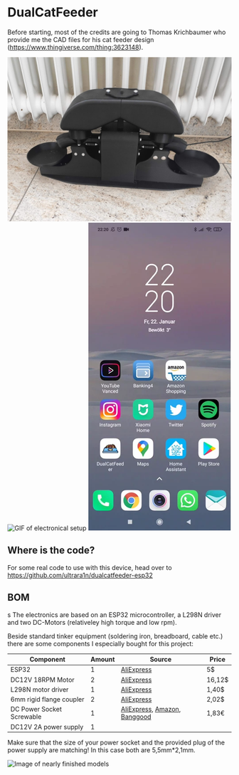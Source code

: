 # DualCatFeeder
Before starting, most of the credits are going to Thomas Krichbaumer who provide me the CAD files for his cat feeder design (https://www.thingiverse.com/thing:3623148).

![Front of the DualCatFeeder](/media/dual_cat_feeder.jpg)
![GIF of electronical setup](/media/esp8266motor.gif)
![GIF of web app](/media/web_app.webp)

## Where is the code?
For some real code to use with this device, head over to https://github.com/ultrara1n/dualcatfeeder-esp32

## BOM
s
The electronics are based on an ESP32 microcontroller, a L298N driver and two DC-Motors (relativeley high torque and low rpm). 

Beside standard tinker equipment (soldering iron, breadboard, cable etc.) there are some components I especially bought for this project:

Component | Amount | Source | Price
------------ | ------------- | -------------| -------------
ESP32       | 1 | [AliExpress](https://www.aliexpress.com/item/1005001635370174.html)   | 5$
DC12V 18RPM Motor        | 2 | [AliExpress](https://www.aliexpress.com/item/32867070357.html)   | 16,12$
L298N motor driver        | 1 | [AliExpress](https://www.aliexpress.com/item/33012645746.html)   | 1,40$
6mm rigid flange coupler  | 2 | [AliExpress](https://www.aliexpress.com/item/4000317773964.html) | 2,02$
DC Power Socket Screwable | 1 | [AliExpress](https://www.aliexpress.com/item/1987966589.html), [Amazon](https://www.amazon.de/gp/product/B00FWP5EYK/), [Banggood](https://www.banggood.com/10pcs-DC-022-5_5-2_1mm-Round-Hole-Screw-Nut-DC-Power-Socket-ROHS-Internal-Diameter-5_5mm-p-1200831.html) | 1,83€
DC12V 2A power supply | 1 |

Make sure that the size of your power socket and the provided plug of the power supply are matching! In this case both are 5,5mm*2,1mm.

<!-- ## Power consumption
Situation | Ampere
------------ | -------------
Both motors off, ESP8266 connected to WiFi | 0,021A
Both motors on, no load, ESP8266 connected to WiFi | 0,031A
Both motors on, highest load I can achieve with my bare hands, ESP8266 connected to WiFI | 0,075A

So we are around 18 Watts in high load enviroments - real life measurements to come.
This means the system should be powered by an 12V 2A power supply.

To save space and minimize cables flying around I designed a PCB (and a case for it): -->
![Image of nearly finished models](/media/pcb.png)

